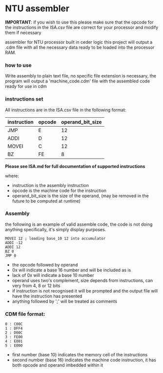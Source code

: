 # NTU assembler

**IMPORTANT**: if you wish to use this please make sure that the opcode for the instructions in the ISA.csv file are correct for your processor and modify them if necessary

assembler for NTU processor built in ceder logic this project will output a .cdm file with all the necessary data ready to be loaded into the processor RAM.

### how to use

Write assembly to plain text file, no specific file extension is necessary, the program will output a 'machine_code.cdm' file with the assembled code ready for use in cdm

### instructions set

All instructions are in the ISA.csv file in the following format:

instruction | opcode | operand_bit_size
--|--|--
JMP|E|12
ADDI|D|12
MOVEI|C|12
BZ|FE|8

**Please see ISA.md for full documentation of supported instructions**

where:
- instruction is the assembly instruction
- opcode is the machine code for the instruction
- operand_bit_size is the size of the operand, (may be removed in the future to be computed at runtime)

### Assembly

the following is an example of valid assemble code, the code is not doing anything specifically, it's simply display purposes.

```
MOVEI 12 ; loading base_10 12 into accumulator
ADDI -12
ADDI 12
BZ 0
JMP 0
```

- the opcode followed by operand
- 0x will indicate a base 16 number and will be included as is
- lack of 0x will indicate a base 10 number
- operand uses two's complement, size depends from instructions, can very from 4, 8 or 12 bits
- if instruction is not recognised it will be prompted and the output file will have the instruction has presented
- anything followed by ';' will be treated as comments

### CDM file format:

```
0 : C00C
1 : DFF4
2 : D00C
3 : FE00
4 : E001
5 : E000
```

- first number (base 10) indicates the memory cell of the instructions
- second number (base 16) indicates the machine code instruction, it has both opcode and operand imbedded within it
